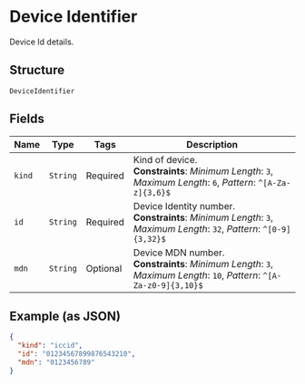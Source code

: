 
# Device Identifier

Device Id details.

## Structure

`DeviceIdentifier`

## Fields

| Name | Type | Tags | Description |
|  --- | --- | --- | --- |
| `kind` | `String` | Required | Kind of device.<br>**Constraints**: *Minimum Length*: `3`, *Maximum Length*: `6`, *Pattern*: `^[A-Za-z]{3,6}$` |
| `id` | `String` | Required | Device Identity number.<br>**Constraints**: *Minimum Length*: `3`, *Maximum Length*: `32`, *Pattern*: `^[0-9]{3,32}$` |
| `mdn` | `String` | Optional | Device MDN number.<br>**Constraints**: *Minimum Length*: `3`, *Maximum Length*: `10`, *Pattern*: `^[A-Za-z0-9]{3,10}$` |

## Example (as JSON)

```json
{
  "kind": "iccid",
  "id": "01234567899876543210",
  "mdn": "0123456789"
}
```

